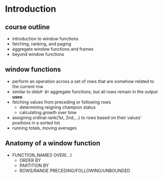 # Introduction
## course outline
- introduction to window functions
- fetching, ranking, and paging
- aggregate window functions and frames
- beyond window functions

## window functions
- perform an operation across a set of rows that are somehow related to the current row
- similar to `GROUP BY` aggregate functions, but all rows remain in the output
__uses__
- fetching values from preceding or following rows
  - determining reigning champion status
  - calculating growth over time
- assigning ordinal rank(1st, 2nd,...) to rows based on their values' positions in a sorted list
- running totals, moving averages

## Anatomy of a window function
- FUNCTION_NAME() OVER(...)
  - ORDER BY
  - PARTITION BY
  - ROWS/RANGE PRECEDING/FOLLOWING/UNBOUNDED
